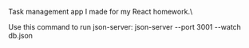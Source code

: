 Task management app I made for my React homework.\

Use this command to run json-server: json-server --port 3001 --watch db.json